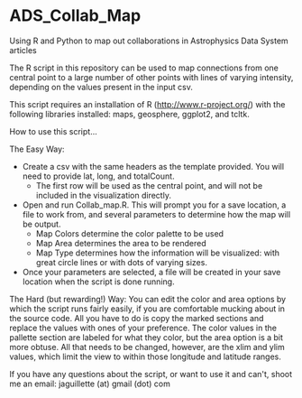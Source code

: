 ADS_Collab_Map
==============

Using R and Python to map out collaborations in Astrophysics Data System articles

The R script in this repository can be used to map connections from one central point to a large number of other points with lines of varying intensity, depending on the values present in the input csv.

This script requires an installation of R (http://www.r-project.org/) with the following libraries installed: maps, geosphere, ggplot2, and tcltk.

How to use this script...

The Easy Way:
- Create a csv with the same headers as the template provided. You will need to provide lat, long, and totalCount.
  - The first row will be used as the central point, and will not be included in the visualization directly.
- Open and run Collab_map.R. This will prompt you for a save location, a file to work from, and several parameters to determine how the map will be output.
  - Map Colors determine the color palette to be used
  - Map Area determines the area to be rendered
  - Map Type determines how the information will be visualized: with great circle lines or with dots of varying sizes.
- Once your parameters are selected, a file will be created in your save location when the script is done running.

The Hard (but rewarding!) Way:
You can edit the color and area options by which the script runs fairly easily, if you are comfortable mucking about in the source code. All you have to do is copy the marked sections and replace the values with ones of your preference. The color values in the pallette section are labeled for what they color, but the area option is a bit more obtuse. All that needs to be changed, however, are the xlim and ylim values, which limit the view to within those longitude and latitude ranges.

If you have any questions about the script, or want to use it and can't, shoot me an email: jaguillette (at) gmail (dot) com

